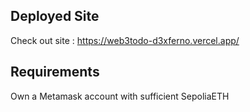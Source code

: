 ## Deployed Site
Check out site : https://web3todo-d3xferno.vercel.app/

## Requirements
Own a Metamask account with sufficient SepoliaETH
